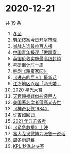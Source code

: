 # 2020-12-21

共 19 条

<!-- BEGIN -->
<!-- 最后更新时间 Mon Dec 21 2020 20:07:16 GMT+0800 (CST) -->
1. [冬至](https://www.zhihu.com/search?q=冬至)
1. [劳荣枝案今日开庭审理](https://www.zhihu.com/search?q=劳荣枝)
1. [肖战入选最帅百人榜](https://www.zhihu.com/search?q=肖战)
1. [中国青年报评「做题家」](https://www.zhihu.com/search?q=中国青年报)
1. [英国伦敦实施最高级封锁](https://www.zhihu.com/search?q=英国疫情)
1. [考研倒计时一周](https://www.zhihu.com/search?q=考研)
1. [韩剧《甜蜜家园》](https://www.zhihu.com/search?q=甜蜜家园)
1. [《进击的巨人》最新话](https://www.zhihu.com/search?q=进击的巨人)
1. [江浙地区兴起「两头婚」](https://www.zhihu.com/search?q=两头婚)
1. [2020 星光大赏](https://www.zhihu.com/search?q=星光大赏)
1. [天官赐福疑似抄袭巨人](https://www.zhihu.com/search?q=天官赐福)
1. [美国著名学者傅高义去世](https://www.zhihu.com/search?q=傅高义)
1. [《神奇女侠1984》](https://www.zhihu.com/search?q=神奇女侠1984)
1. [许吉如回归](https://www.zhihu.com/search?q=许吉如)
1. [2021 年江苏省考](https://www.zhihu.com/search?q=江苏省考)
1. [《紧急救援》上映](https://www.zhihu.com/search?q=紧急救援)
1. [富大龙发微博为张鲁一说话](https://www.zhihu.com/search?q=张鲁一)
1. [周冬雨屏幕](https://www.zhihu.com/search?q=周冬雨排列)
1. [KPL 秋季总决赛](https://www.zhihu.com/search?q=kpl)
<!-- END -->
